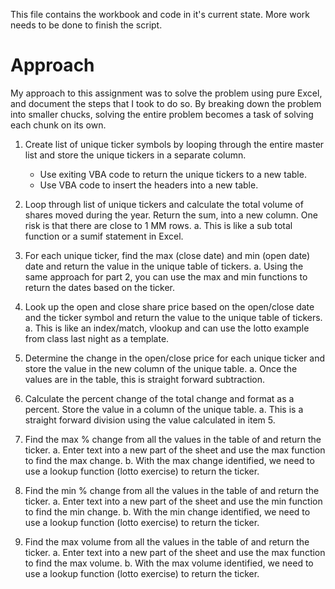 This file contains the workbook and code in it's current state.  More work needs to be done to finish the script.

# Approach

My approach to this assignment was to solve the problem using pure Excel, and document the steps that I took to do so.  By breaking down the problem into smaller chucks, solving the entire problem becomes a task of solving each chunk on its own.

1.	Create list of unique ticker symbols by looping through the entire master list and store the unique tickers in a separate column.
    * Use exiting VBA code to return the unique tickers to a new table. 
    * Use VBA code to insert the headers into a new table. 

2.	Loop through list of unique tickers and calculate the total volume of shares moved during the year.  Return the sum, into a new column. One risk is that there are close to 1 MM rows. 
    a.	This is like a sub total function or a sumif statement in Excel. 

3.	For each unique ticker, find the max (close date) and min (open date) date and return the value in the unique table of tickers.
    a.	Using the same approach for part 2, you can use the max and min functions to return the dates based on the ticker.  

4.	Look up the open and close share price based on the open/close date and the ticker symbol and return the value to the unique table of tickers.
    a.	This is like an index/match, vlookup and can use the lotto example from class last night as a template.  

5.	Determine the change in the open/close price for each unique ticker and store the value in the new column of the unique table.
    a.	Once the values are in the table, this is straight forward subtraction. 

6.	Calculate the percent change of the total change and format as a percent.  Store the value in a column of the unique table. 
    a.	This is a straight forward division using the value calculated in item 5. 

7.	Find the max % change from all the values in the table of and return the ticker.
    a.	Enter text into a new part of the sheet and use the max function to find the max change.
    b.	With the max change identified, we need to use a lookup function (lotto exercise) to return the ticker. 

8.	Find the min % change from all the values in the table of and return the ticker.
    a.	Enter text into a new part of the sheet and use the min function to find the min change.
    b.	With the min change identified, we need to use a lookup function (lotto exercise) to return the ticker. 

9.	Find the max volume from all the values in the table of and return the ticker.
    a.	Enter text into a new part of the sheet and use the max function to find the max volume.
    b.	With the max volume identified, we need to use a lookup function (lotto exercise) to return the ticker.

